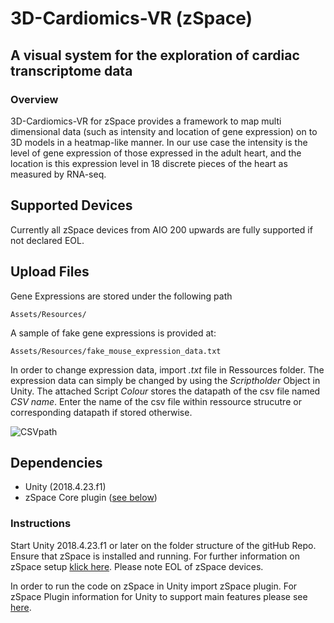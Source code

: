 # 3D-Cardiomics-VR (zSpace)
## A visual system for the exploration of cardiac transcriptome data


### Overview
3D-Cardiomics-VR for zSpace provides a framework to map multi dimensional data (such as intensity and location of gene expression) on to 3D models in a heatmap-like manner. In our use case the intensity is the level of gene expression of those expressed in the adult heart, and the location is this expression level in 18 discrete pieces of the heart as measured by RNA-seq.

## Supported Devices

Currently all zSpace devices from AIO 200 upwards are fully supported if not declared EOL.

## Upload Files

Gene Expressions are stored under the following path

```
Assets/Resources/
```

A sample of fake gene expressions is provided at:

```
Assets/Resources/fake_mouse_expression_data.txt
```

In order to change expression data, import *.txt* file in Ressources folder. The expression data can simply be changed by using the *Scriptholder* Object in Unity. The attached Script *Colour* stores the datapath of the csv file named *CSV name*. Enter the name of the csv file within ressource strucutre or corresponding datapath if stored otherwise.

![CSVpath](https://user-images.githubusercontent.com/79250095/126587353-91838b1c-c559-4013-af3b-3e2313960c66.PNG)

## Dependencies

- Unity (2018.4.23.f1)
- zSpace Core plugin ([see below](#plugin)) 

### Instructions
Start Unity 2018.4.23.f1 or later on the folder structure of the gitHub Repo. Ensure that zSpace is installed and running. For further information on zSpace setup [klick here](https://support.zspace.com/s/article/Setting-up-your-zSpace-Laptop-and-user-guide?language=en_US). Please note EOL of zSpace devices. 

<a name="plugin">In order</a> to run the code on zSpace in Unity import zSpace plugin. For zSpace Plugin information for Unity to support main features please see [here](https://developer.zspace.com/docs/unity3d-setup). 

